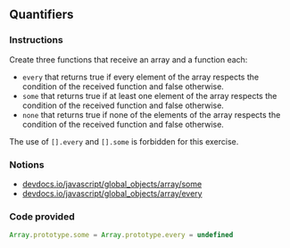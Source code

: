 ## Quantifiers

### Instructions

Create three functions that receive an array and a function each:

- `every` that returns true if every element of the array respects the
condition of the received function and false otherwise.
- `some` that returns true if at least one element of the array respects the
condition of the received function and false otherwise.
- `none` that returns true if none of the elements of the array respects the
condition of the received function and false otherwise.

The use of `[].every` and `[].some` is forbidden for this exercise.


### Notions

- [devdocs.io/javascript/global_objects/array/some](https://devdocs.io/javascript/global_objects/array/some)
- [devdocs.io/javascript/global_objects/array/every](https://devdocs.io/javascript/global_objects/array/every)


### Code provided
```js
Array.prototype.some = Array.prototype.every = undefined
```
